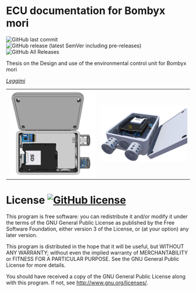 # ECU documentation for Bombyx mori

![GitHub last commit](https://img.shields.io/github/last-commit/GLWine/ECU-Bombyx?logo=github&style=social)
![GitHub release (latest SemVer including pre-releases)](https://img.shields.io/github/v/release/GLWine/ECU-Bombyx?include_prereleases&style=social)
![GitHub All Releases](https://img.shields.io/github/downloads/GLWine/ECU-Bombyx/total?style=social)

Thesis on the Design and use of the environmental control unit for Bombyx mori 

[*Leggimi*](https://github.com/GLWine/ECU-Bombyx/blob/master/README.it_IT.md)

<table cellspacing=”0″ cellpadding=”0″ width=”560″>
<tbody>
<tr>
<td valign=”top” ><img border=0 src="https://github.com/GLWine/ECU-Bombyx/blob/master/Prototipo%203D/Alto.png"></td>
<td valign=”top” ><img border=0 src="https://github.com/GLWine/ECU-Bombyx/blob/master/Prototipo%203D/ECU-B.png"></td>
</tr></tbody></table>

# License   [![GitHub license](https://img.shields.io/github/license/GLWine/ECU-Bombyx)](https://github.com/GLWine/ECU-Bombyx/blob/master/LICENSE.md)

This program is free software: you can redistribute it and/or modify
it under the terms of the GNU General Public License as published by
the Free Software Foundation, either version 3 of the License, or
(at your option) any later version.

This program is distributed in the hope that it will be useful,
but WITHOUT ANY WARRANTY; without even the implied warranty of
MERCHANTABILITY or FITNESS FOR A PARTICULAR PURPOSE.  See the
GNU General Public License for more details.

You should have received a copy of the GNU General Public License
along with this program.  If not, see <http://www.gnu.org/licenses/>.
